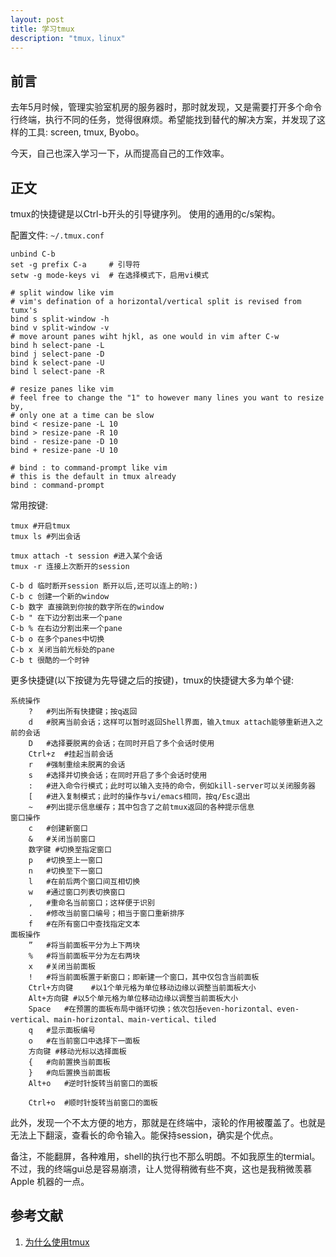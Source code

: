 ```yaml
---
layout: post
title: 学习tmux
description: "tmux，linux"
---
```

 
## 前言

去年5月时候，管理实验室机房的服务器时，那时就发现，又是需要打开多个命令行终端，执行不同的任务，觉得很麻烦。希望能找到替代的解决方案，并发现了这样的工具: screen, tmux, Byobo。

今天，自己也深入学习一下，从而提高自己的工作效率。

## 正文

tmux的快捷键是以Ctrl-b开头的引导键序列。 使用的通用的c/s架构。

配置文件: `~/.tmux.conf`

```
unbind C-b
set -g prefix C-a     # 引导符
setw -g mode-keys vi  # 在选择模式下，启用vi模式

# split window like vim
# vim's defination of a horizontal/vertical split is revised from tumx's
bind s split-window -h
bind v split-window -v
# move arount panes wiht hjkl, as one would in vim after C-w
bind h select-pane -L
bind j select-pane -D
bind k select-pane -U
bind l select-pane -R

# resize panes like vim
# feel free to change the "1" to however many lines you want to resize by,
# only one at a time can be slow
bind < resize-pane -L 10
bind > resize-pane -R 10
bind - resize-pane -D 10
bind + resize-pane -U 10

# bind : to command-prompt like vim
# this is the default in tmux already
bind : command-prompt
```

常用按键: 

```
tmux #开启tmux
tmux ls #列出会话 

tmux attach -t session #进入某个会话  
tmux -r 连接上次断开的session

C-b d 临时断开session 断开以后,还可以连上的哟:) 
C-b c 创建一个新的window
C-b 数字 直接跳到你按的数字所在的window 
C-b " 在下边分割出来一个pane  
C-b % 在右边分割出来一个pane
C-b o 在多个panes中切换 
C-b x 关闭当前光标处的pane 
C-b t 很酷的一个时钟
```

更多快捷键(以下按键为先导键之后的按键)，tmux的快捷键大多为单个键:

```
系统操作   
    ?   #列出所有快捷键；按q返回   
    d   #脱离当前会话；这样可以暂时返回Shell界面，输入tmux attach能够重新进入之前的会话   
    D   #选择要脱离的会话；在同时开启了多个会话时使用   
    Ctrl+z  #挂起当前会话   
    r   #强制重绘未脱离的会话   
    s   #选择并切换会话；在同时开启了多个会话时使用   
    :   #进入命令行模式；此时可以输入支持的命令，例如kill-server可以关闭服务器   
    [   #进入复制模式；此时的操作与vi/emacs相同，按q/Esc退出   
    ~   #列出提示信息缓存；其中包含了之前tmux返回的各种提示信息   
窗口操作   
    c   #创建新窗口   
    &   #关闭当前窗口   
    数字键 #切换至指定窗口   
    p   #切换至上一窗口   
    n   #切换至下一窗口   
    l   #在前后两个窗口间互相切换   
    w   #通过窗口列表切换窗口   
    ,   #重命名当前窗口；这样便于识别   
    .   #修改当前窗口编号；相当于窗口重新排序   
    f   #在所有窗口中查找指定文本   
面板操作   
    ”   #将当前面板平分为上下两块   
    %   #将当前面板平分为左右两块   
    x   #关闭当前面板   
    !   #将当前面板置于新窗口；即新建一个窗口，其中仅包含当前面板   
    Ctrl+方向键    #以1个单元格为单位移动边缘以调整当前面板大小   
    Alt+方向键 #以5个单元格为单位移动边缘以调整当前面板大小   
    Space   #在预置的面板布局中循环切换；依次包括even-horizontal、even-vertical、main-horizontal、main-vertical、tiled   
    q   #显示面板编号   
    o   #在当前窗口中选择下一面板   
    方向键 #移动光标以选择面板   
    {   #向前置换当前面板   
    }   #向后置换当前面板   
    Alt+o   #逆时针旋转当前窗口的面板   

    Ctrl+o  #顺时针旋转当前窗口的面板
```

此外，发现一个不太方便的地方，那就是在终端中，滚轮的作用被覆盖了。也就是无法上下翻滚，查看长的命令输入。能保持session，确实是个优点。

备注，不能翻屏，各种难用，shell的执行也不那么明朗。不如我原生的termial。 不过，我的终端gui总是容易崩溃，让人觉得稍微有些不爽，这也是我稍微羡慕 Apple 机器的一点。

## 参考文献

1. [为什么使用tmux](http://www.cnblogs.com/itech/archive/2012/12/17/2822170.html)
